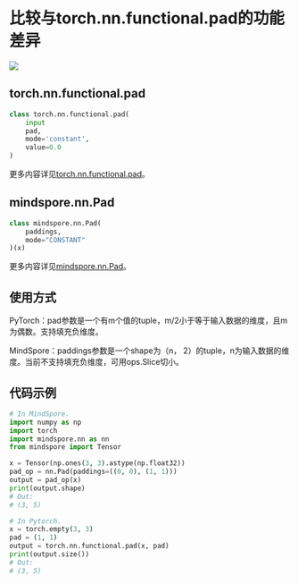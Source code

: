 # 比较与torch.nn.functional.pad的功能差异

<a href="https://gitee.com/mindspore/docs/blob/r1.5/docs/mindspore/migration_guide/source_zh_cn/api_mapping/pytorch_diff/Pad.md" target="_blank"><img src="https://gitee.com/mindspore/docs/raw/r1.5/resource/_static/logo_source.png"></a>

## torch.nn.functional.pad

```python
class torch.nn.functional.pad(
    input
    pad,
    mode='constant',
    value=0.0
)
```

更多内容详见[torch.nn.functional.pad](https://pytorch.org/docs/1.5.0/nn.functional.html#torch.nn.functional.pad)。

## mindspore.nn.Pad

```python
class mindspore.nn.Pad(
    paddings,
    mode="CONSTANT"
)(x)
```

更多内容详见[mindspore.nn.Pad](https://mindspore.cn/docs/api/zh-CN/r1.5/api_python/nn/mindspore.nn.Pad.html#mindspore.nn.Pad)。

## 使用方式

PyTorch：pad参数是一个有m个值的tuple，m/2小于等于输入数据的维度，且m为偶数。支持填充负维度。

MindSpore：paddings参数是一个shape为（n， 2）的tuple，n为输入数据的维度。当前不支持填充负维度，可用ops.Slice切小。

## 代码示例

```python
# In MindSpore.
import numpy as np
import torch
import mindspore.nn as nn
from mindspore import Tensor

x = Tensor(np.ones(3, 3).astype(np.float32))
pad_op = nn.Pad(paddings=((0, 0), (1, 1)))
output = pad_op(x)
print(output.shape)
# Out:
# (3, 5)

# In Pytorch.
x = torch.empty(3, 3)
pad = (1, 1)
output = torch.nn.functional.pad(x, pad)
print(output.size())
# Out:
# (3, 5)
```

